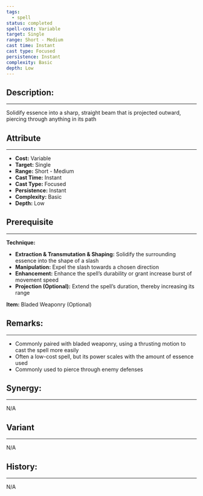 ```yaml
---
tags:
  - spell
status: completed
spell-cost: Variable
target: Single
range: Short - Medium
cast time: Instant
cast type: Focused
persistence: Instant
complexity: Basic
depth: Low
---
```

## Description:  
---  
Solidify essence into a sharp, straight beam that is projected outward, piercing through anything in its path  
  
## Attribute  
___  
- __Cost:__ Variable  
- __Target:__ Single  
- __Range:__ Short - Medium  
- __Cast Time:__ Instant  
- __Cast Type:__ Focused  
- __Persistence:__ Instant  
- __Complexity:__ Basic  
- __Depth:__ Low  
  
## Prerequisite  
___  
  
__Technique:__  
  
- __Extraction & Transmutation & Shaping:__ Solidify the surrounding essence into the shape of a slash  
- __Manipulation:__ Expel the slash towards a chosen direction  
- __Enhancement:__ Enhance the spell’s durability or grant increase burst of movement speed  
- __Projection (Optional):__ Extend the spell’s duration, thereby increasing its range  
  
__Item:__ Bladed Weaponry (Optional)  
  
## Remarks:  
___  
- Commonly paired with bladed weaponry, using a thrusting motion to cast the spell more easily  
- Often a low-cost spell, but its power scales with the amount of essence used  
- Commonly used to pierce through enemy defenses  
  
## Synergy:  
___  
N/A  
  
## Variant  
___  
N/A  
  
## History:  
___  
N/A